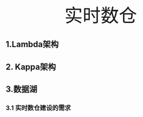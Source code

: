 <center><font size='60'>实时数仓</font></center>

## 1.Lambda架构

## 2. Kappa架构

## 3.数据湖

### 3.1 实时数仓建设的需求



